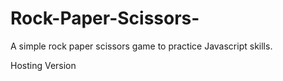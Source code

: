 # Rock-Paper-Scissors-

A simple rock paper scissors game to practice Javascript skills. 

Hosting Version 

